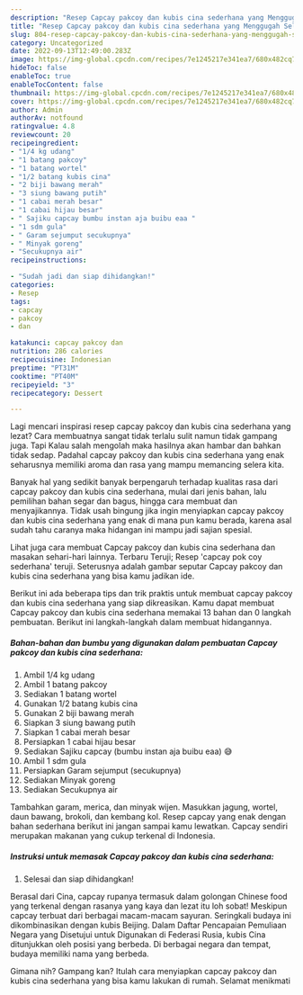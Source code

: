 ```yaml
---
description: "Resep Capcay pakcoy dan kubis cina sederhana yang Menggugah Selera"
title: "Resep Capcay pakcoy dan kubis cina sederhana yang Menggugah Selera"
slug: 804-resep-capcay-pakcoy-dan-kubis-cina-sederhana-yang-menggugah-selera
category: Uncategorized
date: 2022-09-13T12:49:00.283Z
image: https://img-global.cpcdn.com/recipes/7e1245217e341ea7/680x482cq70/capcay-pakcoy-dan-kubis-cina-sederhana-foto-resep-utama.jpg
hideToc: false
enableToc: true
enableTocContent: false
thumbnail: https://img-global.cpcdn.com/recipes/7e1245217e341ea7/680x482cq70/capcay-pakcoy-dan-kubis-cina-sederhana-foto-resep-utama.jpg
cover: https://img-global.cpcdn.com/recipes/7e1245217e341ea7/680x482cq70/capcay-pakcoy-dan-kubis-cina-sederhana-foto-resep-utama.jpg
author: Admin
authorAv: notfound
ratingvalue: 4.8
reviewcount: 20
recipeingredient:
- "1/4 kg udang"
- "1 batang pakcoy"
- "1 batang wortel"
- "1/2 batang kubis cina"
- "2 biji bawang merah"
- "3 siung bawang putih"
- "1 cabai merah besar"
- "1 cabai hijau besar"
- " Sajiku capcay bumbu instan aja buibu eaa "
- "1 sdm gula"
- " Garam sejumput secukupnya"
- " Minyak goreng"
- "Secukupnya air"
recipeinstructions:

- "Sudah jadi dan siap dihidangkan!"
categories:
- Resep
tags:
- capcay
- pakcoy
- dan

katakunci: capcay pakcoy dan 
nutrition: 286 calories
recipecuisine: Indonesian
preptime: "PT31M"
cooktime: "PT40M"
recipeyield: "3"
recipecategory: Dessert

---
```



Lagi mencari inspirasi resep capcay pakcoy dan kubis cina sederhana yang lezat? Cara membuatnya sangat tidak terlalu sulit namun tidak gampang juga. Tapi Kalau salah mengolah maka hasilnya akan hambar dan bahkan tidak sedap. Padahal capcay pakcoy dan kubis cina sederhana yang enak seharusnya memiliki aroma dan rasa yang mampu memancing selera kita.


Banyak hal yang sedikit banyak berpengaruh terhadap kualitas rasa dari capcay pakcoy dan kubis cina sederhana, mulai dari jenis bahan, lalu pemilihan bahan segar dan bagus, hingga cara membuat dan menyajikannya. Tidak usah bingung jika ingin menyiapkan capcay pakcoy dan kubis cina sederhana yang enak di mana pun kamu berada, karena asal sudah tahu caranya maka hidangan ini mampu jadi sajian spesial.

Lihat juga cara membuat Capcay pakcoy dan kubis cina sederhana dan masakan sehari-hari lainnya. Terbaru Teruji; Resep &#39;capcay pok coy sederhana&#39; teruji. Seterusnya adalah gambar seputar Capcay pakcoy dan kubis cina sederhana yang bisa kamu jadikan ide.


Berikut ini ada beberapa tips dan trik praktis untuk membuat capcay pakcoy dan kubis cina sederhana yang siap dikreasikan. Kamu dapat membuat Capcay pakcoy dan kubis cina sederhana memakai 13 bahan dan 0 langkah pembuatan. Berikut ini langkah-langkah dalam membuat hidangannya.

<!--inarticleads1-->

##### Bahan-bahan dan bumbu yang digunakan dalam pembuatan Capcay pakcoy dan kubis cina sederhana:

1. Ambil 1/4 kg udang
1. Ambil 1 batang pakcoy
1. Sediakan 1 batang wortel
1. Gunakan 1/2 batang kubis cina
1. Gunakan 2 biji bawang merah
1. Siapkan 3 siung bawang putih
1. Siapkan 1 cabai merah besar
1. Persiapkan 1 cabai hijau besar
1. Sediakan  Sajiku capcay (bumbu instan aja buibu eaa) 😅
1. Ambil 1 sdm gula
1. Persiapkan  Garam sejumput (secukupnya)
1. Sediakan  Minyak goreng
1. Sediakan Secukupnya air


Tambahkan garam, merica, dan minyak wijen. Masukkan jagung, wortel, daun bawang, brokoli, dan kembang kol. Resep capcay yang enak dengan bahan sederhana berikut ini jangan sampai kamu lewatkan. Capcay sendiri merupakan makanan yang cukup terkenal di Indonesia. 

<!--inarticleads2-->

##### Instruksi untuk memasak Capcay pakcoy dan kubis cina sederhana:


1. Selesai dan siap dihidangkan!

Berasal dari Cina, capcay rupanya termasuk dalam golongan Chinese food yang terkenal dengan rasanya yang kaya dan lezat itu loh sobat! Meskipun capcay terbuat dari berbagai macam-macam sayuran. Seringkali budaya ini dikombinasikan dengan kubis Beijing. Dalam Daftar Pencapaian Pemuliaan Negara yang Disetujui untuk Digunakan di Federasi Rusia, kubis Cina ditunjukkan oleh posisi yang berbeda. Di berbagai negara dan tempat, budaya memiliki nama yang berbeda. 

Gimana nih? Gampang kan? Itulah cara menyiapkan capcay pakcoy dan kubis cina sederhana yang bisa kamu lakukan di rumah. Selamat menikmati
